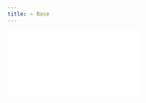 ```yaml
---
title: ⭐ Base
---
```


<embed src="../../README.md#RE-/<wrapper base [^>]*>([\s\S]*?)<\/wrapper>/"></embed>
